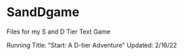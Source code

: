 # SandDgame
Files for my S and D Tier Text Game

Running Title: "Start: A D-tier Adventure"
Updated: 2/16/22